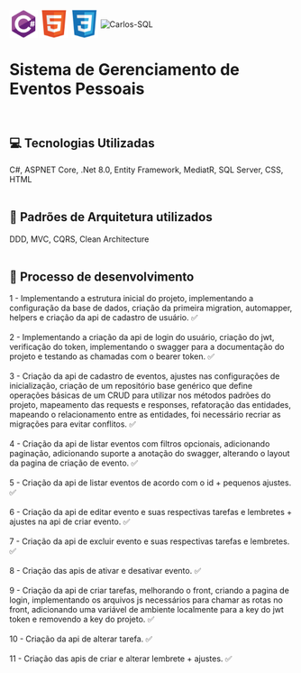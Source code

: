 <div style="display: inline_block"><br>
  <img align="center" alt="Carlos-Csharp" height="50" width="50" src="https://raw.githubusercontent.com/devicons/devicon/master/icons/csharp/csharp-original.svg">
  <img align="center" alt="Carlos-HTML" height="50" width="50" src="https://raw.githubusercontent.com/devicons/devicon/master/icons/html5/html5-original.svg">
  <img align="center" alt="Carlos-CSS" height="50" width="50" src="https://raw.githubusercontent.com/devicons/devicon/master/icons/css3/css3-original.svg">
  <img align="center" alt="Carlos-SQL" height="50" width="50" src="https://cdn.jsdelivr.net/gh/devicons/devicon@latest/icons/sqldeveloper/sqldeveloper-original.svg" />
</div>

# Sistema de Gerenciamento de Eventos Pessoais
<br>

  ## 💻 Tecnologias Utilizadas
  <div style="display: inline_block">
    C#, ASPNET Core, .Net 8.0, Entity Framework, MediatR, SQL Server, CSS, HTML    
</div><br>

## 🔧 Padrões de Arquitetura utilizados
  <div style="display: inline_block">
    DDD, MVC, CQRS, Clean Architecture  
</div><br>

 ## 📝 Processo de desenvolvimento 
  <div style="display: inline_block">
    1 - Implementando a estrutura inicial do projeto, implementando a configuração da base de dados, criação da primeira migration, automapper, helpers e criação da api de cadastro de usuário. ✅ <br><br>
    2 - Implementando a criação da api de login do usuário, criação do jwt, verificação do token, implementando o swagger para a documentação do projeto e testando as chamadas com o bearer token. ✅ <br><br>
    3 - Criação da api de cadastro de eventos, ajustes nas configurações de inicialização, criação de um repositório base genérico que define operações básicas de um CRUD para utilizar nos métodos padrões do projeto, mapeamento das requests e responses, refatoração das entidades, mapeando o relacionamento entre as entidades, foi necessário recriar as migrações para evitar conflitos. ✅ <br><br>
    4 - Criação da api de listar eventos com filtros opcionais, adicionando paginação, adicionando suporte a anotação do swagger, alterando o layout da pagina de criação de evento. ✅ <br><br>
    5 - Criação da api de listar eventos de acordo com o id + pequenos ajustes. ✅ <br><br>
    6 - Criação da api de editar evento e suas respectivas tarefas e lembretes + ajustes na api de criar evento. ✅ <br><br>
    7 - Criação da api de excluir evento e suas respectivas tarefas e lembretes. ✅ <br><br>
    8 - Criação das apis de ativar e desativar evento. ✅ <br><br>
    9 - Criação da api de criar tarefas, melhorando o front, criando a pagina de login, implementando os arquivos js necessários para chamar as rotas no front, adicionando uma variável de ambiente localmente para a key do jwt token e removendo a key do projeto. ✅ <br><br>
    10 - Criação da api de alterar tarefa. ✅ <br><br>
    11 - Criação das apis de criar e alterar lembrete + ajustes. ✅ <br><br>
</div><br>
